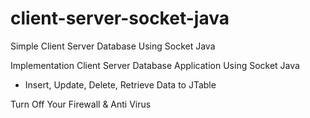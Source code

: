 # client-server-socket-java
Simple Client Server Database Using Socket Java

Implementation Client Server Database Application Using Socket Java

- Insert, Update, Delete, Retrieve Data to JTable

Turn Off Your Firewall & Anti Virus 

